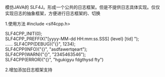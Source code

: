 模仿JAVA的 SLF4J。形成一个公共的日志框架。但是不提供日志具体实现。仅仅实现日志的抽象框架，方便进行日志框架的、切换        

1.使用方法
#include <slf4cpp.h>

SLF4CPP_INIT(0);      
SLF4CPP_PREFFIX("[yyyy-MM-dd HH:mm:ss.SSS] {level} [tid] ");      
......
SLF4CPP(DEBUG)("{}", 1234);     
SLF4CPP(INFO)("{}", "asdfawertqeart");           
SLF4CPP(WARN)("{}", "2345463546");         
SLF4CPP(ERROR)("{}", "hgukigyu fdgthysd fty")           


2.增加添加日志框架支持       